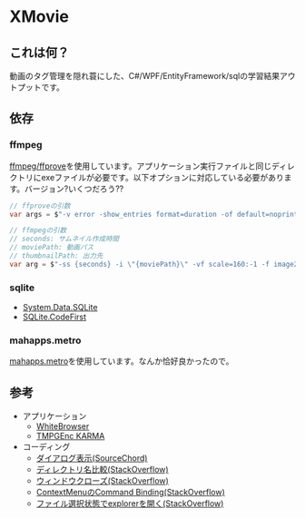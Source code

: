 # XMovie

## これは何？

動画のタグ管理を隠れ蓑にした、C#/WPF/EntityFramework/sqlの学習結果アウトプットです。

## 依存

### ffmpeg
[ffmpeg/ffprove](https://www.ffmpeg.org/)を使用しています。アプリケーション実行ファイルと同じディレクトリにexeファイルが必要です。以下オプションに対応している必要があります。バージョン?いくつだろう??

```c#
// ffproveの引数
var args = $"-v error -show_entries format=duration -of default=noprint_wrappers=1 \"{path}\"";
```

```c#
// ffmpegの引数
// seconds: サムネイル作成時間
// moviePath: 動画パス
// thumbnailPath: 出力先
var arg = $"-ss {seconds} -i \"{moviePath}\" -vf scale=160:-1 -f image2 -an -y -vframes 1 \"{thumbnailPath}\"";
```

### sqlite
* [System.Data.SQLite](https://system.data.sqlite.org/index.html/doc/trunk/www/index.wiki)
* [SQLite.CodeFirst](https://github.com/msallin/SQLiteCodeFirst)

### mahapps.metro
[mahapps.metro](http://mahapps.com/)を使用しています。なんか恰好良かったので。

## 参考
* アプリケーション
  + [WhiteBrowser](https://www12.atwiki.jp/whitebrowser/)
  + [TMPGEnc KARMA](http://tmpgenc.pegasys-inc.com/ja/product/tmka.html)
* コーディング
  + [ダイアログ表示(SourceChord)](http://sourcechord.hatenablog.com/entry/2016/01/23/170753)
  + [ディレクトリ名比較(StackOverflow)](http://stackoverflow.com/questions/2281531/how-can-i-compare-directory-paths-in-c)
  + [ウィンドウクローズ(StackOverflow)](http://stackoverflow.com/questions/4376475/wpf-mvvm-how-to-close-a-window)
  + [ContextMenuのCommand Binding(StackOverflow)](http://stackoverflow.com/questions/9994241/mvvm-binding-command-to-contextmenu-item)
  + [ファイル選択状態でexplorerを開く(StackOverflow)](http://stackoverflow.com/questions/334630/opening-a-folder-in-explorer-and-selecting-a-file)
  
